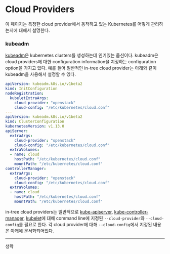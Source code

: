 # Cloud Providers

이 페이지는 특정한 cloud provider에서 동작하고 있는 Kubernetes를 어떻게 관리하는지에 대해서 설명한다.

### kubeadm

[kubeadm](https://kubernetes.io/docs/reference/setup-tools/kubeadm/kubeadm/)은 kubernetes clusters를 생성하는데 인기있는 옵션이다.  kubeadm은 cloud providers에 대한 configuration information을 지정하는 configuration option을 가지고 있다. 예를 들어 일반적인 in-tree cloud provider는 아래와 같이 kubeadm을 사용해서 설정할 수 있다.

```yaml
apiVersion: kubeadm.k8s.io/v1beta2
kind: InitConfiguration
nodeRegistration:
  kubeletExtraArgs:
    cloud-provider: "openstack"
    cloud-config: "/etc/kubernetes/cloud.conf"
---
apiVersion: kubeadm.k8s.io/v1beta2
kind: ClusterConfiguration
kubernetesVersion: v1.13.0
apiServer:
  extraArgs:
    cloud-provider: "openstack"
    cloud-config: "/etc/kubernetes/cloud.conf"
  extraVolumes:
  - name: cloud
    hostPath: "/etc/kubernetes/cloud.conf"
    mountPath: "/etc/kubernetes/cloud.conf"
controllerManager:
  extraArgs:
    cloud-provider: "openstack"
    cloud-config: "/etc/kubernetes/cloud.conf"
  extraVolumes:
  - name: cloud
    hostPath: "/etc/kubernetes/cloud.conf"
    mountPath: "/etc/kubernetes/cloud.conf"
```

in-tree cloud providers는 일반적으로  [kube-apiserver](https://kubernetes.io/docs/admin/kube-apiserver/), [kube-controller-manager](https://kubernetes.io/docs/admin/kube-controller-manager/), [kubelet](https://kubernetes.io/docs/admin/kubelet/)에 대해 command line에 지정된 `--cloud-provider`와 `--cloud-config`를 필요로 한다. 각 cloud provider에 대해 `--cloud-config`에서 지정된 내용은 아래에 문서화되어있다.

---

생략

